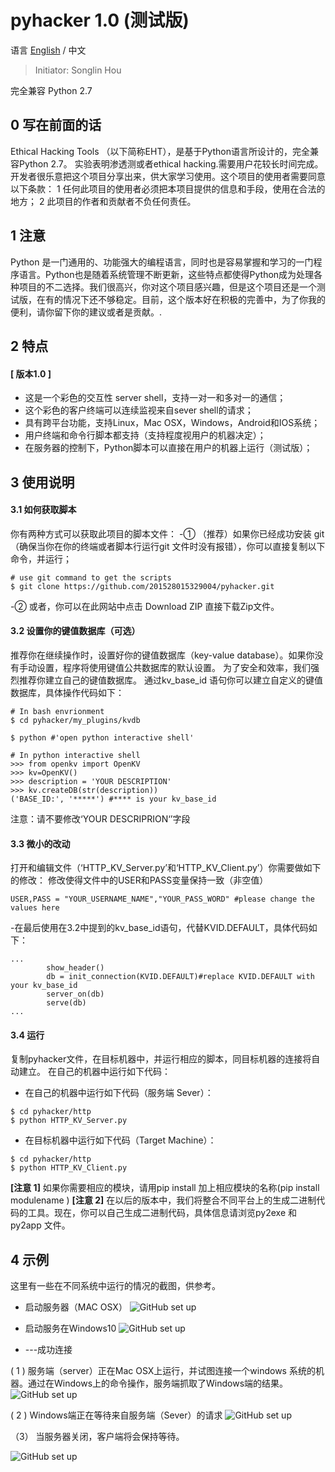 # pyhacker 1.0 (测试版)


语言 [English](https://github.com/201528015329004/pyhacker) / 中文
> Initiator: Songlin Hou

完全兼容 Python 2.7
 
##   0 写在前面的话
Ethical Hacking Tools （以下简称EHT），是基于Python语言所设计的，完全兼容Python 2.7。
实验表明渗透测或者ethical hacking.需要用户花较长时间完成。开发者很乐意把这个项目分享出来，供大家学习使用。这个项目的使用者需要同意以下条款：
1 任何此项目的使用者必须把本项目提供的信息和手段，使用在合法的地方；
2 此项目的作者和贡献者不负任何责任。


## 1 注意
Python 是一门通用的、功能强大的编程语言，同时也是容易掌握和学习的一门程序语言。Python也是随着系统管理不断更新，这些特点都使得Python成为处理各种项目的不二选择。我们很高兴，你对这个项目感兴趣，但是这个项目还是一个测试版，在有的情况下还不够稳定。目前，这个版本好在积极的完善中，为了你我的便利，请你留下你的建议或者是贡献。.

## 2 特点 

#### [ 版本1.0 ]
- 这是一个彩色的交互性 server shell，支持一对一和多对一的通信；
- 这个彩色的客户终端可以连续监视来自sever shell的请求；
- 具有跨平台功能，支持Linux，Mac OSX，Windows，Android和IOS系统；
- 用户终端和命令行脚本都支持（支持程度视用户的机器决定）；
- 在服务器的控制下，Python脚本可以直接在用户的机器上运行（测试版）；

## 3 使用说明

#### 3.1 如何获取脚本

你有两种方式可以获取此项目的脚本文件：
-① （推荐）如果你已经成功安装 git （确保当你在你的终端或者脚本行运行git 文件时没有报错），你可以直接复制以下命令，并运行；

```
# use git command to get the scripts
$ git clone https://github.com/201528015329004/pyhacker.git
```
-②	 或者，你可以在此网站中点击 Download ZIP 直接下载Zip文件。

#### 3.2 设置你的键值数据库（可选）

推荐你在继续操作时，设置好你的键值数据库（key-value database）。如果你没有手动设置，程序将使用键值公共数据库的默认设置。 为了安全和效率，我们强烈推荐你建立自己的键值数据库。
	通过kv_base_id 语句你可以建立自定义的键值数据库，具体操作代码如下：
	
	
```
# In bash envrionment
$ cd pyhacker/my_plugins/kvdb
 
$ python #'open python interactive shell'

# In python interactive shell
>>> from openkv import OpenKV
>>> kv=OpenKV()
>>> description = 'YOUR DESCRIPTION'
>>> kv.createDB(str(description))
('BASE_ID:', '*****') #**** is your kv_base_id
```

注意：请不要修改‘YOUR DESCRIPRION‘’字段
#### 3.3 微小的改动
打开和编辑文件（‘HTTP_KV_Server.py’和‘HTTP_KV_Client.py’）你需要做如下的修改：
修改使得文件中的USER和PASS变量保持一致（非空值）
```
USER,PASS = "YOUR_USERNAME_NAME","YOUR_PASS_WORD" #please change the values here
```

-在最后使用在3.2中提到的kv_base_id语句，代替KVID.DEFAULT，具体代码如下：

```
...
        show_header()
        db = init_connection(KVID.DEFAULT)#replace KVID.DEFAULT with your kv_base_id
        server_on(db)
        serve(db)
...        
```

#### 3.4 运行 
复制pyhacker文件，在目标机器中，并运行相应的脚本，同目标机器的连接将自动建立。
在自己的机器中运行如下代码：
- 在自己的机器中运行如下代码（服务端 Sever）：

```
$ cd pyhacker/http
$ python HTTP_KV_Server.py
```

- 在目标机器中运行如下代码（Target Machine）： 

```
$ cd pyhacker/http
$ python HTTP_KV_Client.py
```

**[注意 1]** 如果你需要相应的模块，请用pip install 加上相应模块的名称(pip install modulename )
**[注意 2]** 在以后的版本中，我们将整合不同平台上的生成二进制代码的工具。现在，你可以自己生成二进制代码，具体信息请浏览py2exe 和 py2app 文件。

## 4 示例 
这里有一些在不同系统中运行的情况的截图，供参考。
- 启动服务器（MAC OSX）
![GitHub set up](https://github.com/201528015329004/pyhacker/blob/master/docs/images/server_init.png?raw=true)
- 启动服务在Windows10
![GitHub set up](https://github.com/201528015329004/pyhacker/blob/master/docs/images/client_init.png?raw=true)

- ---成功连接

( 1 ) 服务端（server）正在Mac OSX上运行，并试图连接一个windows 系统的机器。通过在Windows上的命令操作，服务端抓取了Windows端的结果。
![GitHub set up](https://github.com/201528015329004/pyhacker/blob/master/docs/images/server_cmd.png?raw=true)

( 2 ) Windows端正在等待来自服务端（Sever）的请求
![GitHub set up](https://github.com/201528015329004/pyhacker/blob/master/docs/images/client_cmd.png?raw=true)


（3）	当服务器关闭，客户端将会保持等待。

![GitHub set up](https://github.com/201528015329004/pyhacker/blob/master/docs/images/client_serveroff.png?raw=true)




